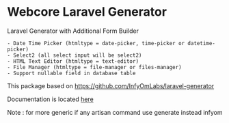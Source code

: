 Webcore Laravel Generator
==============================

Laravel Generator with Additional Form Builder

    - Date Time Picker (htmltype = date-picker, time-picker or datetime-picker)
    - Select2 (all select input will be select2)
    - HTML Text Editor (htmltype = text-editor)
    - File Manager (htmltype = file-manager or files-manager)
    - Support nullable field in database table

This package based on https://github.com/InfyOmLabs/laravel-generator

Documentation is located [here](http://labs.infyom.com/laravelgenerator)

Note :
for more generic if any artisan command use generate instead infyom
